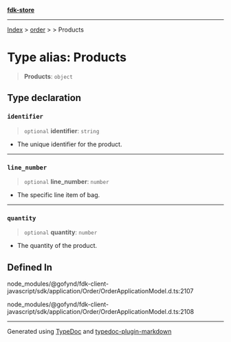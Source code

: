 [**fdk-store**](../../../README.md)
***

[Index](../../../API.md) > [order](../../README.md) > [<internal>](../README.md) > Products

# Type alias: Products

> **Products**: `object`

## Type declaration

### `identifier`

> `optional` **identifier**: `string`

- The unique identifier for the product.

***

### `line_number`

> `optional` **line\_number**: `number`

- The specific line item of bag.

***

### `quantity`

> `optional` **quantity**: `number`

- The quantity of the product.

## Defined In

node\_modules/@gofynd/fdk-client-javascript/sdk/application/Order/OrderApplicationModel.d.ts:2107

node\_modules/@gofynd/fdk-client-javascript/sdk/application/Order/OrderApplicationModel.d.ts:2108

***
Generated using [TypeDoc](https://typedoc.org/) and [typedoc-plugin-markdown](https://www.npmjs.com/package/typedoc-plugin-markdown)
